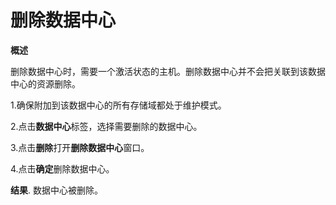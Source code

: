 # 删除数据中心

**概述**

删除数据中心时，需要一个激活状态的主机。删除数据中心并不会把关联到该数据中心的资源删除。

1.确保附加到该数据中心的所有存储域都处于维护模式。

2.点击**数据中心**标签，选择需要删除的数据中心。

3.点击**删除**打开**删除数据中心**窗口。

4.点击**确定**删除数据中心。

**结果**.
数据中心被删除。
